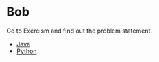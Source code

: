 # Bob

Go to Exercism and find out the problem statement.

* [Java](https://exercism.org/tracks/java/exercises/bob)
* [Python](https://exercism.org/tracks/java/exercises/bob)
